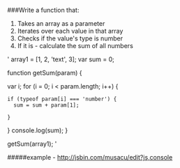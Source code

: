 ###Write a function that: 

1. Takes an array as a parameter 
2. Iterates over each value in that array 
3. Checks if the value's type is number 
4. If it is - calculate the sum of all numbers

'
array1 = [1, 2, 'text', 3];
var sum = 0;

function getSum(param) {
  
  var i;
  for (i = 0; i < param.length; i++) {
    
    if (typeof param[i] === 'number') {
      sum = sum + param[1];
      
    }
   
  }
   console.log(sum);
} 

getSum(array1);
'


#####example - http://jsbin.com/musacu/edit?js,console